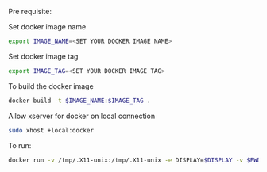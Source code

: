 
Pre requisite:

Set docker image name
```bash
export IMAGE_NAME=<SET YOUR DOCKER IMAGE NAME>
```

Set docker image tag
```bash
export IMAGE_TAG=<SET YOUR DOCKER IMAGE TAG>
```

To build the docker image
```bash
docker build -t $IMAGE_NAME:$IMAGE_TAG .
```

Allow xserver for docker on local connection
```bash
sudo xhost +local:docker
```

To run:

```bash
docker run -v /tmp/.X11-unix:/tmp/.X11-unix -e DISPLAY=$DISPLAY -v $PWD/<FILE_NAME>:/app/main.py $IMAGE_NAME:$IMAGE_TAG main.py
```

